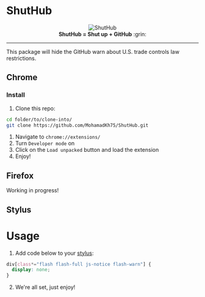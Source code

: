 # ShutHub

<div align="center">
<img src='https://raw.githubusercontent.com/MohamadKh75/ShutHub/master/icons/128.png' alt="ShutHub") /><br>
<strong>ShutHub = Shut up + GitHub</strong> :grin:
</div>

---

This package will hide the GitHub warn about U.S. trade controls law restrictions.

## Chrome

### Install

1. Clone this repo:

```bash
cd folder/to/clone-into/
git clone https://github.com/MohamadKh75/ShutHub.git
```

1. Navigate to `chrome://extensions/`
2. Turn `Developer mode` on
3. Click on the `Load unpacked` button and load the extension
4. Enjoy!

## Firefox

Working in progress!

## Stylus

# Usage

1. Add code below to your [stylus](https://github.com/stylus/stylus):

```css
div[class*="flash flash-full js-notice flash-warn"] {
  display: none;
}
```

2. We're all set, just enjoy!

